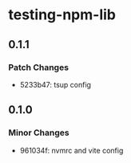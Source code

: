 # testing-npm-lib

## 0.1.1

### Patch Changes

- 5233b47: tsup config

## 0.1.0

### Minor Changes

- 961034f: nvmrc and vite config
